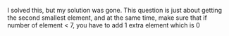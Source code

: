 I solved this, but my solution was gone. This question is just about getting the second smallest element, and at the same time, make sure that if number of element < 7, you have to add 1 extra element which is 0